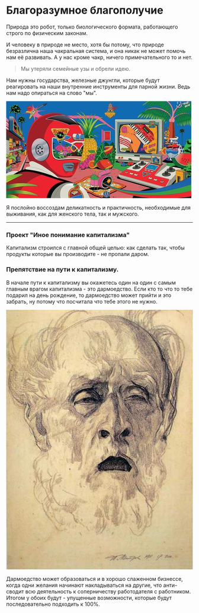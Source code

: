 # Благоразумное благополучие

Природа это робот, только биологического формата, работающего строго по физическим законам. 

И человеку в природе не место, хотя бы потому, что природе безразлична наша чакральная система, и она никак не может помочь нам её развивать. А у нас кроме чакр, ничего примечательного то и нет. 

> Мы утеряли семейные узы и обрели идею.

Нам нужны государства, железные джунгли, которые будут реагировать на наши внутренние инструменты для парной жизни. Ведь нам надо опираться на слово "мы".

![](./Картинки/program.jpg)

Я послойно воссоздам деликатность и практичность, необходимые для выживания, как для женского тела, так и мужского. 

---------------------------

### Проект "Иное понимание капитализма"

Капитализм строился с главной общей целью: как сделать так, чтобы продукты которые вы производите - не пропали даром. 

### Препятствие на пути к капитализму.

В начале пути к капитализму вы окажетесь один на один с самым главным врагом капитализма - это дармоедство. Если кто то что то тебе подарил на день рождение, то дармоедство может прийти и это забрать, ну потому что посчитала что тебе этого не нужно. 

![](./Картинки/Агония.jpeg)

Дармоедство может образоваться и в хорошо слаженном бизнессе, когда одни желания начинают накладываться на другие, что анти-сводит всю деятельность к соперничеству работодателя с работником. Итогом у обоих будут - упущенные возможности, которые будут последовательно подходить к 100%.

